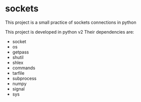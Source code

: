 # sockets
This project is a small practice of sockets connections in python

This project is developed in python v2
Their dependencies are:
 - socket
 - os
 - getpass
 - shutil
 - shlex
 - commands
 - tarfile
 - subprocess
 - numpy
 - signal
 - sys

